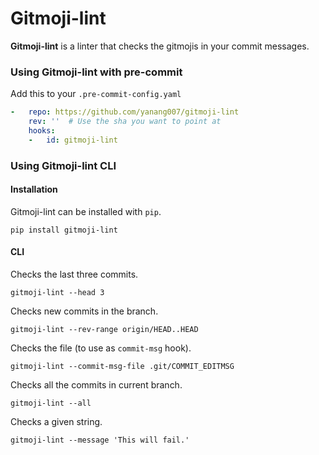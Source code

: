 Gitmoji-lint
================

**Gitmoji-lint** is a linter that checks the gitmojis in your commit messages.


### Using Gitmoji-lint with pre-commit
Add this to your `.pre-commit-config.yaml`

```yaml
-   repo: https://github.com/yanang007/gitmoji-lint
    rev: ''  # Use the sha you want to point at
    hooks:
    -   id: gitmoji-lint
```

### Using Gitmoji-lint CLI

#### Installation

Gitmoji-lint can be installed with `pip`.

```shell
pip install gitmoji-lint
```

#### CLI

Checks the last three commits.

```shell
gitmoji-lint --head 3
```

Checks new commits in the branch.

```shell
gitmoji-lint --rev-range origin/HEAD..HEAD
```

Checks the file (to use as `commit-msg` hook).

```shell
gitmoji-lint --commit-msg-file .git/COMMIT_EDITMSG
```

Checks all the commits in current branch.

```shell
gitmoji-lint --all
```

Checks a given string.

```shell
gitmoji-lint --message 'This will fail.'
```

